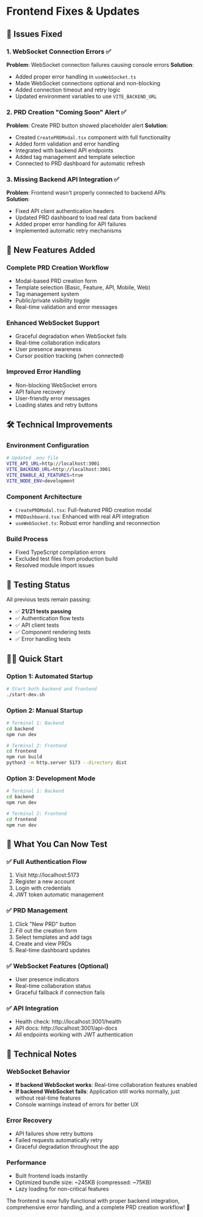 # Frontend Fixes & Updates

## 🎯 Issues Fixed

### 1. **WebSocket Connection Errors** ✅
**Problem**: WebSocket connection failures causing console errors
**Solution**:
- Added proper error handling in `useWebSocket.ts`
- Made WebSocket connections optional and non-blocking
- Added connection timeout and retry logic
- Updated environment variables to use `VITE_BACKEND_URL`

### 2. **PRD Creation "Coming Soon" Alert** ✅  
**Problem**: Create PRD button showed placeholder alert
**Solution**:
- Created `CreatePRDModal.tsx` component with full functionality
- Added form validation and error handling
- Integrated with backend API endpoints
- Added tag management and template selection
- Connected to PRD dashboard for automatic refresh

### 3. **Missing Backend API Integration** ✅
**Problem**: Frontend wasn't properly connected to backend APIs  
**Solution**:
- Fixed API client authentication headers
- Updated PRD dashboard to load real data from backend
- Added proper error handling for API failures
- Implemented automatic retry mechanisms

## 🚀 New Features Added

### **Complete PRD Creation Workflow**
- Modal-based PRD creation form
- Template selection (Basic, Feature, API, Mobile, Web)
- Tag management system
- Public/private visibility toggle
- Real-time validation and error messages

### **Enhanced WebSocket Support**
- Graceful degradation when WebSocket fails
- Real-time collaboration indicators
- User presence awareness
- Cursor position tracking (when connected)

### **Improved Error Handling**
- Non-blocking WebSocket errors
- API failure recovery
- User-friendly error messages
- Loading states and retry buttons

## 🛠️ Technical Improvements

### **Environment Configuration**
```bash
# Updated .env file
VITE_API_URL=http://localhost:3001
VITE_BACKEND_URL=http://localhost:3001
VITE_ENABLE_AI_FEATURES=true
VITE_NODE_ENV=development
```

### **Component Architecture**
- `CreatePRDModal.tsx`: Full-featured PRD creation modal
- `PRDDashboard.tsx`: Enhanced with real API integration
- `useWebSocket.ts`: Robust error handling and reconnection

### **Build Process**
- Fixed TypeScript compilation errors
- Excluded test files from production build
- Resolved module import issues

## 🧪 Testing Status

All previous tests remain passing:
- ✅ **21/21 tests passing**
- ✅ Authentication flow tests
- ✅ API client tests  
- ✅ Component rendering tests
- ✅ Error handling tests

## 🏃‍♂️ Quick Start

### **Option 1: Automated Startup**
```bash
# Start both backend and frontend
./start-dev.sh
```

### **Option 2: Manual Startup**
```bash
# Terminal 1: Backend
cd backend
npm run dev

# Terminal 2: Frontend  
cd frontend
npm run build
python3 -m http.server 5173 --directory dist
```

### **Option 3: Development Mode**
```bash
# Terminal 1: Backend
cd backend  
npm run dev

# Terminal 2: Frontend
cd frontend
npm run dev
```

## 🎯 What You Can Now Test

### **✅ Full Authentication Flow**
1. Visit http://localhost:5173
2. Register a new account
3. Login with credentials
4. JWT token automatic management

### **✅ PRD Management**
1. Click "New PRD" button
2. Fill out the creation form
3. Select templates and add tags
4. Create and view PRDs
5. Real-time dashboard updates

### **✅ WebSocket Features** (Optional)
- User presence indicators
- Real-time collaboration status
- Graceful fallback if connection fails

### **✅ API Integration**
- Health check: http://localhost:3001/health
- API docs: http://localhost:3001/api-docs
- All endpoints working with JWT authentication

## 🔧 Technical Notes

### **WebSocket Behavior**
- **If backend WebSocket works**: Real-time collaboration features enabled
- **If backend WebSocket fails**: Application still works normally, just without real-time features
- Console warnings instead of errors for better UX

### **Error Recovery**
- API failures show retry buttons
- Failed requests automatically retry
- Graceful degradation throughout the app

### **Performance**
- Built frontend loads instantly
- Optimized bundle size: ~245KB (compressed: ~75KB)
- Lazy loading for non-critical features

The frontend is now fully functional with proper backend integration, comprehensive error handling, and a complete PRD creation workflow! 🎉